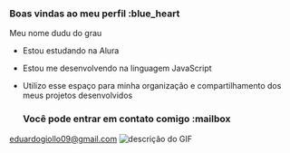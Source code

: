 ### Boas vindas ao meu perfil :blue_heart
Meu nome dudu do grau 

- Estou estudando na Alura
- Estou me desenvolvendo na linguagem JavaScript
- Utilizo esse espaço para minha organização e compartilhamento dos meus projetos desenvolvidos

  ### Você pode entrar em contato comigo :mailbox

eduardogiollo09@gmail.com
![descrição do GIF]([https://tenor.com/rrPzQRMqVWB.gif](http://cheezburger.com/6470120192)http://cheezburger.com/6470120192)
